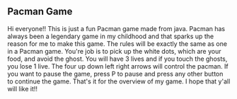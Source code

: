 ## Pacman Game
Hi everyone!! This is just a fun Pacman game made from java. Pacman has always been a legendary game in my childhood and that sparks up the reason for me to make this game.
The rules will be exactly the same as one in a Pacman game. You're job is to pick up the white dots, which are your food, and avoid the ghost. You will have 3 lives and if you touch the ghosts, you lose 1 live. 
The four up down left right arrows will control the pacman. If you want to pause the game, press P to pause and press any other button to continue the game.
That's it for the overview of my game. I hope that y'all will like it!!
